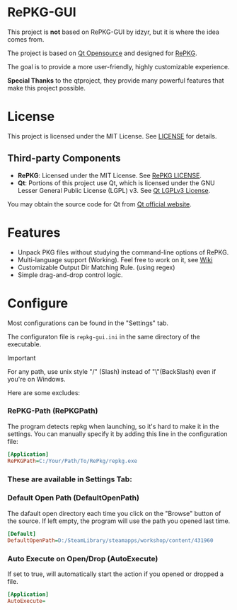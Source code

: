 # RePKG-GUI

This project is **not** based on RePKG-GUI by idzyr, but it is where the idea comes from.

The project is based on [Qt Opensource](https://www.qt.io/) and designed for [RePKG](https://github.com/notscuffed/repkg).

The goal is to provide a more user-friendly, highly customizable experience.

**Special Thanks** to the qtproject, they provide many powerful features that make this project possible.

# License

This project is licensed under the MIT License. See [LICENSE](./LICENSE) for details.

## Third-party Components

- **RePKG**: Licensed under the MIT License. See [RePKG LICENSE](./RePKG_LICENSE).
- **Qt**: Portions of this project use Qt, which is licensed under the GNU Lesser General Public License (LGPL) v3. See [Qt LGPLv3 License](./LGPLv3_LICENSE).

You may obtain the source code for Qt from [Qt official website](https://www.qt.io/download).

# Features
- Unpack PKG files without studying the command-line options of RePKG.
- Multi-language support (Working). Feel free to work on it, see [Wiki]()
- Customizable Output Dir Matching Rule. (using regex)
- Simple drag-and-drop control logic.


# Configure
Most configurations can be found in the "Settings" tab.

The configuraton file is `repkg-gui.ini` in the same directory of the executable.

> [!IMPORTANT]
> For any path, use unix style "/" (Slash) instead of "\\"(BackSlash) even if you're on Windows.


Here are some excludes:

### RePKG-Path (RePKGPath)
The program detects repkg when launching, so it's hard to make it in the settings. You can manually specify it by adding this line in the configuration file:

```ini
[Application]
RePKGPath=C:/Your/Path/To/RePkg/repkg.exe
```

### These are available in Settings Tab:
### Default Open Path (DefaultOpenPath)
The dafault open directory each time you click on the "Browse" button of the source. If left empty, the program will use the path you opened last time.
```ini
[Default]
DefaultOpenPath=D:/SteamLibrary/steamapps/workshop/content/431960
```


### Auto Execute on Open/Drop (AutoExecute)
If set to true, will automatically start the action if you opened or dropped a file.
```ini
[Application]
AutoExecute=
```
